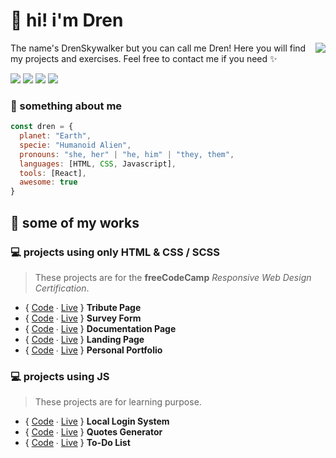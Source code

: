 # 🥑 hi! i'm Dren

<img src="https://panels-images.twitch.tv/panel-105891320-image-141c8118-2eb5-475a-a6e5-e86fff50b98d" align="right">

The name's DrenSkywalker but you can call me Dren! Here you will find my projects and exercises. Feel free to contact me if you need ✨

<img src="https://img.shields.io/badge/animals-green?style=flat&logo=furrynetwork&logoColor=white"> <img src="https://img.shields.io/badge/psychology-ff69b4?style=flat&logo=octopusdeploy&logoColor=white"> <img src="https://img.shields.io/badge/videogames-red?style=flat&logo=retroarch&logoColor=white"> ![](https://komarev.com/ghpvc/?username=DrenSkywalker&color=blue&label=Profile+Views)


### 💫 something about me

```Javascript
const dren = {
  planet: "Earth",
  specie: "Humanoid Alien",
  pronouns: "she, her" | "he, him" | "they, them",
  languages: [HTML, CSS, Javascript],
  tools: [React],
  awesome: true
}
```
  
## 🚀 some of my works

### 💻 projects using only HTML & CSS / SCSS
> These projects are for the **freeCodeCamp** *Responsive Web Design Certification*.

* { [Code](https://github.com/DrenSkywalker/tribute_page) ∙ [Live](https://drenskywalker.github.io/tribute_page/) } **Tribute Page**
* { [Code](https://github.com/DrenSkywalker/survey_form) ∙ [Live](https://drenskywalker.github.io/survey_form/) } **Survey Form**
* { [Code](https://github.com/DrenSkywalker/documentation_page) ∙ [Live](https://drenskywalker.github.io/documentation_page/) } **Documentation Page**
* { [Code](https://github.com/DrenSkywalker/landing_page) ∙ [Live](https://drenskywalker.github.io/landing_page/) } **Landing Page**
* { [Code](https://github.com/DrenSkywalker/personal_portfolio) ∙ [Live](https://drenskywalker.github.io/personal_portfolio/) } **Personal Portfolio**


### 💻 projects using JS
> These projects are for learning purpose.

* { [Code](https://github.com/DrenSkywalker/local-login-system) ∙ [Live](https://drenskywalker.github.io/local-login-system/) } **Local Login System**
* { [Code](https://github.com/DrenSkywalker/quotes-generator) ∙ [Live](https://drenskywalker.github.io/quotes-generator/) } **Quotes Generator**
* { [Code](https://github.com/DrenSkywalker/todo-list) ∙ [Live](https://drenskywalker.github.io/todo-list/) } **To-Do List**
